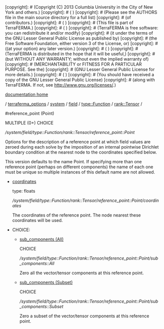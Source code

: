 [copyright]: # (Copyright (C) 2013 Columbia University in the City of New York and others.)
[copyright]: # ( )
[copyright]: # (Please see the AUTHORS file in the main source directory for a full list)
[copyright]: # (of contributors.)
[copyright]: # ( )
[copyright]: # (This file is part of TerraFERMA.)
[copyright]: # ( )
[copyright]: # (TerraFERMA is free software: you can redistribute it and/or modify)
[copyright]: # (it under the terms of the GNU Lesser General Public License as published by)
[copyright]: # (the Free Software Foundation, either version 3 of the License, or)
[copyright]: # ((at your option) any later version.)
[copyright]: # ( )
[copyright]: # (TerraFERMA is distributed in the hope that it will be useful,)
[copyright]: # (but WITHOUT ANY WARRANTY; without even the implied warranty of)
[copyright]: # (MERCHANTABILITY or FITNESS FOR A PARTICULAR PURPOSE. See the)
[copyright]: # (GNU Lesser General Public License for more details.)
[copyright]: # ( )
[copyright]: # (You should have received a copy of the GNU Lesser General Public License)
[copyright]: # (along with TerraFERMA. If not, see <http://www.gnu.org/licenses/>.)

[documentation home](Documentation)

/ [terraferma_options](../../../../../terraferma_options.md) / [system](../../../../system.md) / [field](../../../field.md) / [type::Function](../../type__Function.md) / [rank::Tensor](../rank__Tensor.md) /

#reference_point (Point)

MULTIPLE (0+) CHOICE 

*/system/field/type::Function/rank::Tensor/reference_point::Point*

Options for the description of a reference point at which field values are zeroed during each solve 
by the imposition of an internal pointwise Dirichlet boundary condition at the nearest node to the
coordinates specified below.

This version defaults to the name Point.  If specifying more than one reference point (perhaps on different components) the name of each 
one must be unique so multiple instances of this default name are not allowed.

* [coordinates](reference_point__Point/coordinates.md "child")

    type: floats

    */system/field/type::Function/rank::Tensor/reference_point::Point/coordinates*

    The coordinates of the reference point.  The node nearest these coordinates will be used.

* CHOICE:
    * [sub_components (All)](reference_point__Point/sub_components__All.md "child")

        CHOICE 

        */system/field/type::Function/rank::Tensor/reference_point::Point/sub_components::All*

        Zero all the vector/tensor components at this reference point.

    * [sub_components (Subset)](reference_point__Point/sub_components__Subset.md "child")

        CHOICE 

        */system/field/type::Function/rank::Tensor/reference_point::Point/sub_components::Subset*

        Zero a subset of the vector/tensor components at this reference point.

[autogenerated]: # (This file was automatically generated from the schema file:/home/cwilson/repos/github/TerraFERMA/TerraFERMA/buckettools/schemas/function.rng.)


